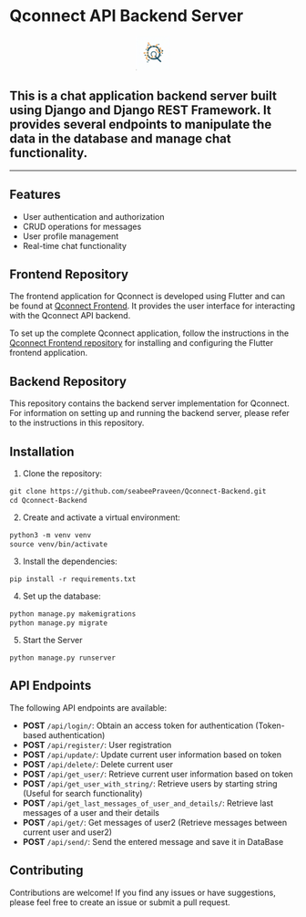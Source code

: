 # Qconnect API Backend Server
<p align="center">
<img src="static/Qconnect_logo.jpeg" height=60 width=60> </p>

<h2> This is a chat application backend server built using Django and Django REST Framework. It provides several endpoints to manipulate the data in the database and manage chat functionality.</h2>

---

## Features

- User authentication and authorization
- CRUD operations for messages
- User profile management
- Real-time chat functionality

## Frontend Repository

The frontend application for Qconnect is developed using Flutter and can be found at [Qconnect Frontend](https://github.com/seabeePraveen/Qconnect-App). It provides the user interface for interacting with the Qconnect API backend.

To set up the complete Qconnect application, follow the instructions in the [Qconnect Frontend repository](https://github.com/seabeePraveen/Qconnect-App) for installing and configuring the Flutter frontend application.

## Backend Repository

This repository contains the backend server implementation for Qconnect. For information on setting up and running the backend server, please refer to the instructions in this repository.


## Installation

1. Clone the repository:
  ```shell
  git clone https://github.com/seabeePraveen/Qconnect-Backend.git
  cd Qconnect-Backend
  ```

2. Create and activate a virtual environment:
  ```shell
  python3 -m venv venv
  source venv/bin/activate
  ```

3. Install the dependencies:
  ```shell
  pip install -r requirements.txt
  ```

4. Set up the database:
  ```shell
  python manage.py makemigrations
  python manage.py migrate
  ```

5. Start the Server
  ```shell
  python manage.py runserver
  ```
## API Endpoints

The following API endpoints are available:

- **POST** `/api/login/`: Obtain an access token for authentication (Token-based authentication)
- **POST** `/api/register/`: User registration
- **POST** `/api/update/`: Update current user information based on token
- **POST** `/api/delete/`: Delete current user 
- **POST** `/api/get_user/`: Retrieve current user information based on token
- **POST** `/api/get_user_with_string/`: Retrieve users by starting string (Useful for search functionality)
- **POST** `/api/get_last_messages_of_user_and_details/`: Retrieve last messages of a user and their details
- **POST** `/api/get/`: Get messages of user2 (Retrieve messages between current user and user2)
- **POST** `/api/send/`: Send the entered message and save it in DataBase


## Contributing
Contributions are welcome! If you find any issues or have suggestions, please feel free to create an issue or submit a pull request.
